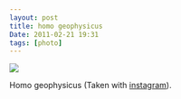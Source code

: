 ```yaml
---
layout: post
title: homo geophysicus
Date: 2011-02-21 19:31
tags: [photo]
---
```

 

[![](http://dl.dropbox.com/u/179731/3424019349.jpg)](http://instagr.am/p/BwSg0/)

Homo geophysicus (Taken with [instagram](http://instagr.am)).
